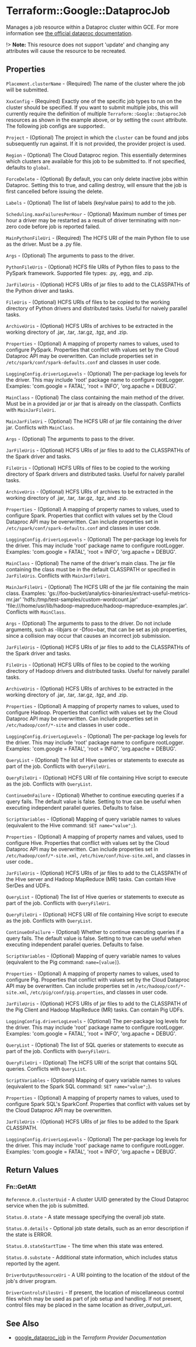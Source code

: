 # Terraform::Google::DataprocJob

Manages a job resource within a Dataproc cluster within GCE. For more information see
[the official dataproc documentation](https://cloud.google.com/dataproc/).

!> **Note:** This resource does not support 'update' and changing any attributes will cause the resource to be recreated.

## Properties

`Placement.clusterName` - (Required) The name of the cluster where the job will be submitted.

`XxxConfig` - (Required) Exactly one of the specific job types to run on the cluster should be specified. If you want to submit multiple jobs, this will currently require the definition of multiple `Terraform::Google::DataprocJob` resources as shown in the example above, or by setting the `count` attribute. The following job configs are supported:.

`Project` - (Optional) The project in which the `cluster` can be found and jobs subsequently run against. If it is not provided, the provider project is used.

`Region` - (Optional) The Cloud Dataproc region. This essentially determines which clusters are available for this job to be submitted to. If not specified, defaults to `global`.

`ForceDelete` - (Optional) By default, you can only delete inactive jobs within Dataproc. Setting this to true, and calling destroy, will ensure that the job is first cancelled before issuing the delete.

`Labels` - (Optional) The list of labels (key/value pairs) to add to the job.

`Scheduling.maxFailuresPerHour` - (Optional) Maximum number of times per hour a driver may be restarted as a result of driver terminating with non-zero code before job is reported failed.

`MainPythonFileUri` - (Required) The HCFS URI of the main Python file to use as the driver. Must be a .py file.

`Args` - (Optional) The arguments to pass to the driver.

`PythonFileUris` - (Optional) HCFS file URIs of Python files to pass to the PySpark framework. Supported file types: .py, .egg, and .zip.

`JarFileUris` - (Optional) HCFS URIs of jar files to add to the CLASSPATHs of the Python driver and tasks.

`FileUris` - (Optional) HCFS URIs of files to be copied to the working directory of Python drivers and distributed tasks. Useful for naively parallel tasks.

`ArchiveUris` - (Optional) HCFS URIs of archives to be extracted in the working directory of .jar, .tar, .tar.gz, .tgz, and .zip.

`Properties` - (Optional) A mapping of property names to values, used to configure PySpark. Properties that conflict with values set by the Cloud Dataproc API may be overwritten. Can include properties set in `/etc/spark/conf/spark-defaults.conf` and classes in user code.

`LoggingConfig.driverLogLevels` - (Optional) The per-package log levels for the driver. This may include 'root' package name to configure rootLogger. Examples: 'com.google = FATAL', 'root = INFO', 'org.apache = DEBUG'.

`MainClass` - (Optional) The class containing the main method of the driver. Must be in a provided jar or jar that is already on the classpath. Conflicts with `MainJarFileUri`.

`MainJarFileUri` - (Optional) The HCFS URI of jar file containing the driver jar. Conflicts with `MainClass`.

`Args` - (Optional) The arguments to pass to the driver.

`JarFileUris` - (Optional) HCFS URIs of jar files to add to the CLASSPATHs of the Spark driver and tasks.

`FileUris` - (Optional) HCFS URIs of files to be copied to the working directory of Spark drivers and distributed tasks. Useful for naively parallel tasks.

`ArchiveUris` - (Optional) HCFS URIs of archives to be extracted in the working directory of .jar, .tar, .tar.gz, .tgz, and .zip.

`Properties` - (Optional) A mapping of property names to values, used to configure Spark. Properties that conflict with values set by the Cloud Dataproc API may be overwritten. Can include properties set in `/etc/spark/conf/spark-defaults.conf` and classes in user code.

`LoggingConfig.driverLogLevels` - (Optional) The per-package log levels for the driver. This may include 'root' package name to configure rootLogger. Examples: 'com.google = FATAL', 'root = INFO', 'org.apache = DEBUG'.

`MainClass` - (Optional) The name of the driver's main class. The jar file containing the class must be in the default CLASSPATH or specified in `JarFileUris`. Conflicts with `MainJarFileUri`.

`MainJarFileUri` - (Optional) The HCFS URI of the jar file containing the main class. Examples: 'gs://foo-bucket/analytics-binaries/extract-useful-metrics-mr.jar' 'hdfs:/tmp/test-samples/custom-wordcount.jar' 'file:///home/usr/lib/hadoop-mapreduce/hadoop-mapreduce-examples.jar'. Conflicts with `MainClass`.

`Args` - (Optional) The arguments to pass to the driver. Do not include arguments, such as -libjars or -Dfoo=bar, that can be set as job properties, since a collision may occur that causes an incorrect job submission.

`JarFileUris` - (Optional) HCFS URIs of jar files to add to the CLASSPATHs of the Spark driver and tasks.

`FileUris` - (Optional) HCFS URIs of files to be copied to the working directory of Hadoop drivers and distributed tasks. Useful for naively parallel tasks.

`ArchiveUris` - (Optional) HCFS URIs of archives to be extracted in the working directory of .jar, .tar, .tar.gz, .tgz, and .zip.

`Properties` - (Optional) A mapping of property names to values, used to configure Hadoop. Properties that conflict with values set by the Cloud Dataproc API may be overwritten. Can include properties set in `/etc/hadoop/conf/*-site` and classes in user code..

`LoggingConfig.driverLogLevels` - (Optional) The per-package log levels for the driver. This may include 'root' package name to configure rootLogger. Examples: 'com.google = FATAL', 'root = INFO', 'org.apache = DEBUG'.

`QueryList` - (Optional) The list of Hive queries or statements to execute as part of the job. Conflicts with `QueryFileUri`.

`QueryFileUri` - (Optional) HCFS URI of file containing Hive script to execute as the job. Conflicts with `QueryList`.

`ContinueOnFailure` - (Optional) Whether to continue executing queries if a query fails. The default value is false. Setting to true can be useful when executing independent parallel queries. Defaults to false.

`ScriptVariables` - (Optional) Mapping of query variable names to values (equivalent to the Hive command: `SET name="value";`).

`Properties` - (Optional)  A mapping of property names and values, used to configure Hive. Properties that conflict with values set by the Cloud Dataproc API may be overwritten. Can include properties set in `/etc/hadoop/conf/*-site.xml`, `/etc/hive/conf/hive-site.xml`, and classes in user code..

`JarFileUris` - (Optional) HCFS URIs of jar files to add to the CLASSPATH of the Hive server and Hadoop MapReduce (MR) tasks. Can contain Hive SerDes and UDFs.

`QueryList` - (Optional) The list of Hive queries or statements to execute as part of the job. Conflicts with `QueryFileUri`.

`QueryFileUri` - (Optional) HCFS URI of file containing Hive script to execute as the job. Conflicts with `QueryList`.

`ContinueOnFailure` - (Optional) Whether to continue executing queries if a query fails. The default value is false. Setting to true can be useful when executing independent parallel queries. Defaults to false.

`ScriptVariables` - (Optional) Mapping of query variable names to values (equivalent to the Pig command: `name=[value]`).

`Properties` - (Optional) A mapping of property names to values, used to configure Pig. Properties that conflict with values set by the Cloud Dataproc API may be overwritten. Can include properties set in `/etc/hadoop/conf/*-site.xml`, `/etc/pig/conf/pig.properties`, and classes in user code.

`JarFileUris` - (Optional) HCFS URIs of jar files to add to the CLASSPATH of the Pig Client and Hadoop MapReduce (MR) tasks. Can contain Pig UDFs.

`LoggingConfig.driverLogLevels` - (Optional) The per-package log levels for the driver. This may include 'root' package name to configure rootLogger. Examples: 'com.google = FATAL', 'root = INFO', 'org.apache = DEBUG'.

`QueryList` - (Optional) The list of SQL queries or statements to execute as part of the job. Conflicts with `QueryFileUri`.

`QueryFileUri` - (Optional) The HCFS URI of the script that contains SQL queries. Conflicts with `QueryList`.

`ScriptVariables` - (Optional) Mapping of query variable names to values (equivalent to the Spark SQL command: `SET name="value";`).

`Properties` - (Optional) A mapping of property names to values, used to configure Spark SQL's SparkConf. Properties that conflict with values set by the Cloud Dataproc API may be overwritten.

`JarFileUris` - (Optional) HCFS URIs of jar files to be added to the Spark CLASSPATH.

`LoggingConfig.driverLogLevels` - (Optional) The per-package log levels for the driver. This may include 'root' package name to configure rootLogger. Examples: 'com.google = FATAL', 'root = INFO', 'org.apache = DEBUG'.


## Return Values

### Fn::GetAtt

`Reference.0.clusterUuid` - A cluster UUID generated by the Cloud Dataproc service when the job is submitted.

`Status.0.state` - A state message specifying the overall job state.

`Status.0.details` - Optional job state details, such as an error description if the state is ERROR.

`Status.0.stateStartTime` - The time when this state was entered.

`Status.0.substate` - Additional state information, which includes status reported by the agent.

`DriverOutputResourceUri` - A URI pointing to the location of the stdout of the job's driver program.

`DriverControlsFilesUri` - If present, the location of miscellaneous control files which may be used as part of job setup and handling. If not present, control files may be placed in the same location as driver_output_uri.

## See Also

* [google_dataproc_job](https://www.terraform.io/docs/providers/google/r/dataproc_job.html) in the _Terraform Provider Documentation_